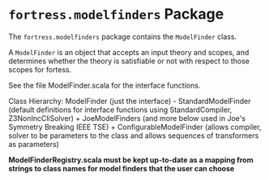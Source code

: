 # `fortress.modelfinders` Package

The `fortress.modelfinders` package contains the `ModelFinder` class.

A `ModelFinder` is an object that accepts an input theory and scopes, and determines whether the theory is satisfiable or not with respect to those scopes for fortess.  

See the file ModelFinder.scala for the interface functions.

Class Hierarchy:
ModelFinder (just the interface)
	- StandardModelFinder (default definitions for interface functions using StandardCompiler, Z3NonIncCliSolver)
		+ JoeModelFinders (and more below used in Joe's Symmetry Breaking IEEE TSE) 
		+ ConfigurableModelFinder (allows compiler, solver to be parameters to the class and allows sequences of transformers as parameters)

**ModelFinderRegistry.scala must be kept up-to-date as a mapping from strings to class names for model finders that the user can choose**